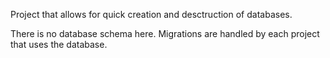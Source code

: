 Project that allows for quick creation and desctruction of databases.

There is no database schema here.
Migrations are handled by each project that uses the database.
